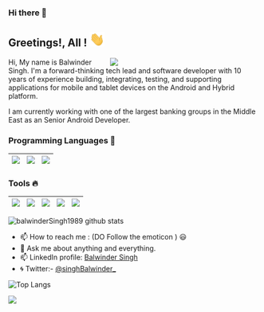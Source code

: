 ### Hi there 👋

<!--
**yashjoshi007/yashjoshi007** is a ✨ _special_ ✨ repository because its `README.md` (this file) appears on your GitHub profile.

Here are some ideas to get you started:

- 🔭 I’m currently working on ...
- 🌱 I’m currently learning ...
- 👯 I’m looking to collaborate on ...
- 🤔 I’m looking for help with ...
- 💬 Ask me about ...
- 📫 How to reach me: ...
- 😄 Pronouns: ...
- ⚡ Fun fact: ...
-->
<h2>Greetings!, All <coders/>! <img src="https://raw.githubusercontent.com/ABSphreak/ABSphreak/master/gifs/Hi.gif" width="30px"></h2>

<img align='right' src='https://media.giphy.com/media/p4NLw3I4U0idi/giphy.gif' width='300" '>

Hi, My name is Balwinder Singh. I'm a  forward-thinking tech lead and software developer with 10 years of experience building, integrating, testing, and supporting applications for mobile and tablet devices on the Android and Hybrid platform.

I am currently working with one of the largest banking groups in the Middle East as an Senior Android Developer. 


### Programming Languages  :rocket:
|<img src="https://firebasestorage.googleapis.com/v0/b/github--images.appspot.com/o/Github%20images%2Ff1eaa7278f64e27128e062a3de918265.png?alt=media&token=a05e0358-a919-4c27-bb1a-1aa03d07183d" width=60> | <img src="https://firebasestorage.googleapis.com/v0/b/github--images.appspot.com/o/Github%20images%2Fdownload.jpg?alt=media&token=f84769eb-78b3-43f7-aa34-8debf111fc89" width=60> | <img src="https://firebasestorage.googleapis.com/v0/b/github--images.appspot.com/o/Github%20images%2Flogo-html-5.png?alt=media&token=433bba37-6049-47d4-8cb6-4498d7886ff1" width=60> |
|:---:|:---:|:---:|


### Tools :fire:
|<img src="https://firebasestorage.googleapis.com/v0/b/github--images.appspot.com/o/Github%20images%2F1200px-Android_Studio_icon.svg.png?alt=media&token=c696a2c6-181d-4ef2-b235-a200306833ca" width=60> | <img src="https://firebasestorage.googleapis.com/v0/b/github--images.appspot.com/o/Github%20images%2FAdobe_Brackets_v0.0.x_icon.png?alt=media&token=94a00119-63c8-40af-8b89-79579cd402b8" width=60>|  <img src="https://firebasestorage.googleapis.com/v0/b/github--images.appspot.com/o/Github%20images%2Ffirebase.png?alt=media&token=b31bf89b-27a9-4192-9c7f-ae8eedb56554 " width=60> | <img src="https://firebasestorage.googleapis.com/v0/b/github--images.appspot.com/o/Github%20images%2F25231.svg?alt=media&token=ef2be627-04a6-4f80-afba-bf224281d35a" width=60> |<img src="https://firebasestorage.googleapis.com/v0/b/github--images.appspot.com/o/Github%20images%2Flogo-stable.png?alt=media&token=88a7cb79-fe86-46ab-b691-05d210131a99" width=60> |
|:---:|:---:|:---:|:---:|:---:|




![balwinderSingh1989 github stats](https://github-readme-stats.vercel.app/api?username=balwinderSingh1989&&show_icons=true&title_color=ffffff&icon_color=bb2acf&text_color=daf7dc&bg_color=151515)


- 📫 How to reach me : (DO Follow the emoticon ) 😃
- 💬 Ask me about anything and everything.
- 📫 LinkedIn profile: [Balwinder Singh](https://www.linkedin.com/in/balwinderS/)
- 🌀 Twitter:-   [@singhBalwinder_](https://twitter.com/singhBalwinder_)

![Top Langs](https://github-readme-stats.vercel.app/api/top-langs/?username=balwinderSingh1989&title_color=ffffff&icon_color=bb2acf&text_color=daf7dc&bg_color=151515&layout=compact&hide=css)




![](https://komarev.com/ghpvc/?username=balwinderSingh1989&color=blue)
